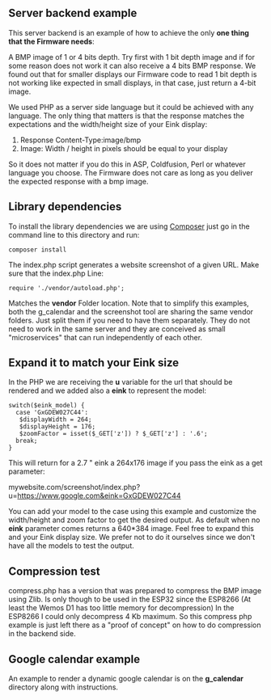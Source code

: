 ## Server backend example 

This server backend is an example of how to achieve the only <b>one thing that the Firmware needs</b>:

A BMP image of 1 or 4 bits depth. Try first with 1 bit depth image and if for some reason does not work it can also receive a 4 bits BMP response.
We found out that for smaller displays our Firmware code to read 1 bit depth is not working like expected in small displays, in that case, just return a 4-bit image. 

We used PHP as a server side language but it could be achieved with any language. The only thing that matters is that the response matches the expectations and the width/height size of your Eink display:

1. Response Content-Type:image/bmp
2. Image: Width / height in pixels should be equal to your display

So it does not matter if you do this in ASP, Coldfusion, Perl or whatever language you choose. The Firmware does not care as long as you deliver the expected response with a bmp image.

## Library dependencies

To install the library dependencies we are using [Composer](https://getcomposer.org) just go in the command line to this directory and run:

    composer install

The index.php script generates a website screenshot of a given URL.
Make sure that the index.php Line:

    require './vendor/autoload.php';

Matches the **vendor** Folder location. 
Note that to simplify this examples, both the g_calendar and the screenshot tool are sharing the same vendor folders. Just split them if you need to have them separately. They do not need to work in the same server and they are conceived as small "microservices" that can run independently of each other.


## Expand it to match your Eink size

In the PHP we are receiving the **u** variable for the url that should be rendered and we added also a **eink** to represent the model:

    switch($eink_model) {
      case 'GxGDEW027C44':
       $displayWidth = 264;
       $displayHeight = 176;
       $zoomFactor = isset($_GET['z']) ? $_GET['z'] : '.6';
      break;
    }

This will return for a 2.7 " eink a 264x176 image if you pass the eink as a get parameter:

mywebsite.com/screenshot/index.php?u=https://www.google.com&eink=GxGDEW027C44

You can add your model to the case using this example and customize the width/height and zoom factor to get the desired output.
As default when no **eink** parameter comes returns a 640*384 image. 
Feel free to expand this and your Eink display size. We prefer not to do it ourselves since we don't have all the models to test the output.

## Compression test

compress.php has a version that was prepared to compress the BMP image using Zlib. Is only though to be used in the ESP32 since the ESP8266 (At least the Wemos D1 has too little memory for decompression)
In the ESP8266 I could only decompress 4 Kb maximum. So this compress php example is just left there as a "proof of concept" on how to do compression in the backend side.

## Google calendar example

An example to render a dynamic google calendar is on the **g_calendar** directory along with instructions. 
